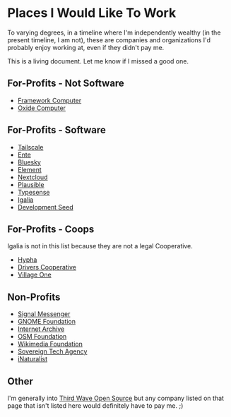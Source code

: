 # Places I Would Like To Work

To varying degrees, in a timeline where I'm independently wealthy
(in the present timeline, I am not),
these are companies and organizations I'd probably
enjoy working at, even if they didn't pay me.

This is a living document.
Let me know if I missed a good one.

## For-Profits - Not Software

* [Framework Computer](https://frame.work)
* [Oxide Computer](https://oxide.computer)

## For-Profits - Software

* [Tailscale](https://tailscale.com)
* [Ente](https://ente.io/)
* [Bluesky](https://bsky.social/)
* [Element](https://element.io/)
* [Nextcloud](https://nextcloud.com/)
* [Plausible](https://plausible.io/)
* [Typesense](https://typesense.org/)
* [Igalia](https://www.igalia.com/)
* [Development Seed](https://developmentseed.org/)

## For-Profits - Coops

Igalia is not in this list because they are not a legal Cooperative.

* [Hypha](https://hypha.coop/)
* [Drivers Cooperative](https://drivers.coop/)
* [Village One](https://www.village.one/)

## Non-Profits

* [Signal Messenger](https://signal.org)
* [GNOME Foundation](https://foundation.gnome.org/)
* [Internet Archive](https://archive.org)
* [OSM Foundation](https://osmfoundation.org/)
* [Wikimedia Foundation](https://wikimediafoundation.org/)
* [Sovereign Tech Agency](https://www.sovereign.tech/)
* [iNaturalist](https://www.inaturalist.org/)

## Other

I'm generally into [Third Wave Open Source](https://github.com/deobald/thirdwaveopensource?tab=readme-ov-file)
but any company listed on that page that isn't listed here would definitely have to pay me. ;)
